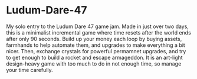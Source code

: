 # Ludum-Dare-47
My solo entry to the Ludum Dare 47 game jam. Made in just over two days, this is a minimalist incremental game where time resets after the world ends after only 90 seconds. Build up your money each loop by buying assets, farmhands to help automate them, and upgrades to make everything a bit nicer. Then, exchange crystals for powerful permamnet upgrades, and try to get enough to build a rocket and escape armageddon. It is an art-light design-heavy game with too much to do in not enough time, so manage your time carefully.
